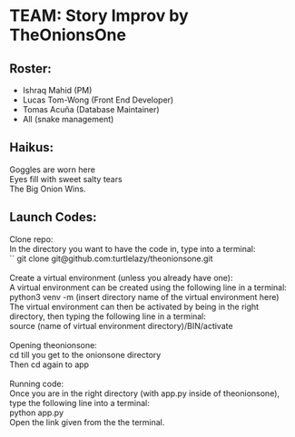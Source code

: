 # TEAM: Story Improv by TheOnionsOne

## Roster: 
* Ishraq Mahid (PM)
* Lucas Tom-Wong (Front End Developer)
* Tomas Acuña (Database Maintainer)
* All (snake management)

## Haikus:

<p> Goggles are worn here <br>
    Eyes fill with sweet salty tears <br>
    The Big Onion Wins.
</p>

## Launch Codes:

<p> Clone repo: <br>
    In the directory you want to have the code in, type into a terminal: <br> 
    `<addr>` git clone git@github.com:turtlelazy/theonionsone.git <br>
    <br>
    Create a virtual environment (unless you already have one): <br>
    A virtual environment can be created using the following line in a terminal: <br> 
        python3 venv -m (insert directory name of the virtual environment here) <br>
    The virtual environment can then be activated by being in the right directory, then typing the following line in a terminal: <br>
        source (name of virtual environment directory)/BIN/activate <br>
    <br>
    Opening theonionsone: <br>
    cd till you get to the onionsone directory <br>
    Then cd again to app <br>
    <br>
    Running code: <br>
    Once you are in the right directory (with app.py inside of theonionsone), type the following line into a terminal: <br>
        python app.py <br>
    Open the link given from the the terminal. <br>
    </p>
